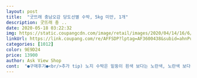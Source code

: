 ```yaml
---
layout: post 
title:  "굿뜨래 충남오감 당도선별 수박, 5kg 미만, 1개" 
description: 굿뜨래 충 ..
date: 2020-05-18 03:22:32 
img: https://static.coupangcdn.com/image/retail/images/2020/04/14/16/6/ac1d9c68-b4fd-4f1d-8002-c868c581df74.jpg 
linkUrl: https://link.coupang.com/re/AFFSDP?lptag=AF3600438&subid=ahnPublicAsk&pageKey=1471561324&itemId=2529631740&vendorItemId=70522418674&traceid=V0-113-b3c8e6ee768e8d96 
categories: [1012] 
color: 9E9D24 
price: 13900 
author: Ask View Shop 
cont:  "●구매후기●<br/>추가 tip) 노지 수박은 밑둥이 흰색 보다는 노란색, 노란색 보다는 주황색 순으로 고르세요^^<br/><br/> -<br/> -<br/> -<br/> -‐<br/> -<br/> -<br/> -<br/>1.<br/> 수박줄이 끊김이 적고 검은색 선이 선명하다.<br/> (<br/> -20점)<br/>2.<br/> 타원형의 수박보다는 동근형의 수박이 달고 맛있다.<br/> (+20점)<br/>3.<br/> 수박 배꼽이 크고 싱싱한 일자 보다는 배꼽의 크기가 작고 돼지꼬리 처럼 생긴 마른 꼭지가 당도가 높다.<br/> (<br/> -20점)<br/>4.<br/> 겉이 허옇게 일어난 자국이 있으면 당도가 높음.<br/> 속에 있는 당이 올라온 것 임 (<br/> -20점)<br/>5.<br/> 쩍<br/> - 갈리는 소리가 나지 않고 힘들게 잘랐습니다.<br/> (<br/> -20점)<br/>the taste is very nice and sweet <br/> - much better than we were expecting after reading some of the reviews.<br/> i was a bit worried that it would be powdery, but i would say maybe less than 10% of it was less than super... <br/>it was very nice and sweet and firm<br/>we buy it for our family so i go ahead and cut it up right away and put it in a container so it can be ready to eat and also stay nice and cool.<br/> i also scrape out the inside watermelon that is on the rinds and save it for my son who likes to make slushies with it.<br/> he has a special cup  that he freezes, then puts the watermelon in and stirs it until it becomes slush.<br/><br/>will definitely buy again, but am on the lookout for a larger size!<br/>[평가 결과] 20점 / 100점<br/>[평가 기준]<br/>다음에는 사진도 꼭 첨부해야겠네요<br/>단 맛이 많지 않아도 집안일 하다 더워서 냉장고에서 꺼내 먹는데 아삭아삭하니 너무 좋습니다.<br/><br/>바로 잘라서 맛부터 봤어요<br/>박스 개봉하고 나서는 수박이 생각보다 작아서<br/>사진이 없는 이유는 부란함에 자르기부터 했드니<br/>사진이읍어요<br/>생김새로 수박 [당도] 정도를 예측하는 개인적인 평가 기준으로 점수를 매겨 봅니다.<br/> 개인적인 의견으로 참고만 하세요.<br/><br/>수박 자체 너무 맛있고 달아요 퍼석 한 부분 은 한 10% 정도라 어느 정도 참을 만하지요  손님 상에 올리는게 아니고 가족끼리 먹으니 큰 문제 도 아니고 전 또 구매 할생각 입니다... <br/>.<br/>하지만 조금 더 큰걸로 ㅋㅋ<br/>수박 포장 상태가 너무 잘 되어 있어서 깜짝 놀랬습니다.<br/><br/>수박은 딱 6.<br/>45 Kg 으로 받았고 껍질은 보통 두깨 더라구요... <br/>얇지도 않고 너무 두꺼우지도 않고.<br/>.<br/><br/>수박의 중앙부는 단맛이 있어서 간혹 느끼는 단맛이 꿀맛 입니다.<br/><br/>시원한 아이스크림 먹는 기분이네요.<br/><br/>싱싱하고 아삭하나 중요한 단 맛이 별로 없습니다.<br/><br/>씨앗은 거의 없어서 아이가 먹기 수월합니다.<br/><br/>아직 여물지 않은 덜 익은 수박 같아 보여요.<br/><br/>안 익거나 너무 익은 수박 올끼봐 조마조마한 마음으로 오전 9시 주문해서 오후 3시반쯤 받았어요 포장 잘 되서 왔고요<br/>안익거나 맛 없을까봐 두근대는 마음으로<br/>애들이 마구잡이 먹는 바람에 벌써 반통도 안 남아서<br/>역시 쿠팡 짱!!<br/>올해 첫 수박을 받았네요!! 여름이 곧 올꺼라  신호죠^^<br/>이정도면 앞으로도 편하게 믿고  집에서 쿠팡으로 주문해야겠네요<br/>적당히 빨갛고 맛은 물이 많고 달아요<br/>전 다 먹고 또 주문할 생각 입니다<br/>전 한꺼번에 다 잘라 통에 담아 냉장고 보관 해서 쉬원 하게 먹어요... <br/>껍질 아깝지 않게 갉아 아이들이 슬러쉬를 만들어요ㅎㅎ<br/>참으로 아쉽습니다.<br/><br/>채소, 과일은 복불복이라 인터넷 구매의 함정이죠.<br/><br/>최근 먹은 수박들이 모두 달고 맛있어서 고민 안하고 주문했는데 역시 수박은 직접 보고 구매하는게 맞나 봅니다.<br/><br/>추가 후기)<br/>" 
---
```

